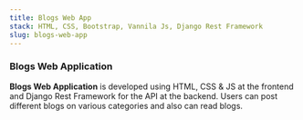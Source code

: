 ```yaml
---
title: Blogs Web App
stack: HTML, CSS, Bootstrap, Vannila Js, Django Rest Framework
slug: blogs-web-app
---
```


### Blogs Web Application

**Blogs Web Application** is developed using HTML, CSS & JS at the frontend and Django Rest Framework for the API at the backend. Users can post different blogs on various categories and also can read blogs.